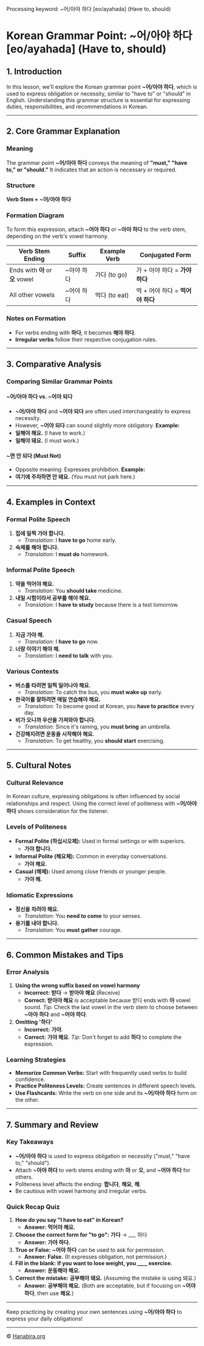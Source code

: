 Processing keyword: ~어/아야 하다 [eo/ayahada] (Have to, should)
# Korean Grammar Point: ~어/아야 하다 [eo/ayahada] (Have to, should)

## 1. Introduction
In this lesson, we'll explore the Korean grammar point **~어/아야 하다**, which is used to express obligation or necessity, similar to "have to" or "should" in English. Understanding this grammar structure is essential for expressing duties, responsibilities, and recommendations in Korean.

---
## 2. Core Grammar Explanation
### Meaning
The grammar point **~어/아야 하다** conveys the meaning of **"must," "have to," or "should."** It indicates that an action is necessary or required.
### Structure
**Verb Stem + ~어/아야 하다**
### Formation Diagram
To form this expression, attach **~어야 하다** or **~아야 하다** to the verb stem, depending on the verb's vowel harmony.

| Verb Stem Ending           | Suffix     | Example Verb | Conjugated Form          |
|----------------------------|------------|--------------|--------------------------|
| Ends with **아** or **오** vowel | ~아야 하다 | 가다 (to go)    | 가 + 아야 하다 = **가야 하다** |
| All other vowels           | ~어야 하다 | 먹다 (to eat) | 먹 + 어야 하다 = **먹어야 하다** |

### Notes on Formation
- For verbs ending with **하다**, it becomes **해야 하다**.
- **Irregular verbs** follow their respective conjugation rules.
---
## 3. Comparative Analysis
### Comparing Similar Grammar Points
#### **~어/아야 하다** vs. **~어야 되다**
- **~어/아야 하다** and **~어야 되다** are often used interchangeably to express necessity.
- However, **~어야 되다** can sound slightly more obligatory.
**Example:**
- **일해야 해요.** (I have to work.)
- **일해야 돼요.** (I must work.)
#### **~면 안 되다** (Must Not)
- Opposite meaning: Expresses prohibition.
**Example:**
- **여기에 주차하면 안 돼요.** (You must not park here.)
---
## 4. Examples in Context
### Formal Polite Speech
1. **집에 일찍 **가야 합니다**.**
   - *Translation:* I **have to go** home early.
2. **숙제를 **해야 합니다**.**
   - *Translation:* I **must do** homework.
### Informal Polite Speech
1. **약을 **먹어야 해요**.**
   - *Translation:* You **should take** medicine.
2. **내일 시험이라서 공부를 **해야 해요**.**
   - *Translation:* I **have to study** because there is a test tomorrow.
### Casual Speech
1. **지금 **가야 해**.**
   - *Translation:* I **have to go** now.
2. **너랑 이야기 **해야 해**.**
   - *Translation:* I **need to talk** with you.
### Various Contexts
- **버스를 타려면 일찍 일어나야 해요.**
  - *Translation:* To catch the bus, you **must wake up** early.
- **한국어를 잘하려면 매일 연습해야 해요.**
  - *Translation:* To become good at Korean, you **have to practice** every day.
- **비가 오니까 우산을 가져와야 합니다.**
  - *Translation:* Since it's raining, you **must bring** an umbrella.
- **건강해지려면 운동을 시작해야 해요.**
  - *Translation:* To get healthy, you **should start** exercising.
---
## 5. Cultural Notes
### Cultural Relevance
In Korean culture, expressing obligations is often influenced by social relationships and respect. Using the correct level of politeness with **~어/아야 하다** shows consideration for the listener.
### Levels of Politeness
- **Formal Polite (하십시오체):** Used in formal settings or with superiors.
  - **가야 합니다.**
- **Informal Polite (해요체):** Common in everyday conversations.
  - **가야 해요.**
- **Casual (해체):** Used among close friends or younger people.
  - **가야 해.**
### Idiomatic Expressions
- **정신을 차려야 해요.**
  - *Translation:* You **need to come** to your senses.
- **용기를 내야 합니다.**
  - *Translation:* You **must gather** courage.
---
## 6. Common Mistakes and Tips
### Error Analysis
1. **Using the wrong suffix based on vowel harmony**
   - **Incorrect:** **받다** → **받아야 해요** (Receive)
   - **Correct:** **받아야 해요** is acceptable because 받다 ends with **아** vowel sound.
   *Tip:* Check the last vowel in the verb stem to choose between **~아야 하다** and **~어야 하다**.
2. **Omitting '하다'**
   - **Incorrect:** **가야**.
   - **Correct:** **가야 해요**.
   *Tip:* Don't forget to add **하다** to complete the expression.
### Learning Strategies
- **Memorize Common Verbs:** Start with frequently used verbs to build confidence.
- **Practice Politeness Levels:** Create sentences in different speech levels.
- **Use Flashcards:** Write the verb on one side and its **~어/아야 하다** form on the other.
---
## 7. Summary and Review
### Key Takeaways
- **~어/아야 하다** is used to express obligation or necessity ("must," "have to," "should").
- Attach **~아야 하다** to verb stems ending with **아** or **오**, and **~어야 하다** for others.
- Politeness level affects the ending: **합니다**, **해요**, **해**.
- Be cautious with vowel harmony and irregular verbs.
### Quick Recap Quiz
1. **How do you say "I have to eat" in Korean?**
   - **Answer:** **먹어야 해요.**
2. **Choose the correct form for "to go":** **가다** → ___ 하다
   - **Answer:** **가야 하다.**
3. **True or False:** **~어야 하다** can be used to ask for permission.
   - **Answer:** **False.** (It expresses obligation, not permission.)
4. **Fill in the blank:** **If you want to lose weight, you ____ exercise.**
   - **Answer:** **운동해야 해요.**
5. **Correct the mistake:** **공부해야 돼요.** (Assuming the mistake is using 돼요.)
   - **Answer:** **공부해야 해요.** (Both are acceptable, but if focusing on **~어야 하다**, then use **해요**.)
---
Keep practicing by creating your own sentences using **~어/아야 하다** to express your daily obligations!

---
© [Hanabira.org](https://hanabira.org)
